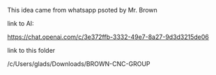 This idea came from whatsapp psoted by Mr. Brown

link to AI:

https://chat.openai.com/c/3e372ffb-3332-49e7-8a27-9d3d3215de06


link to this folder

/c/Users/glads/Downloads/BROWN-CNC-GROUP
